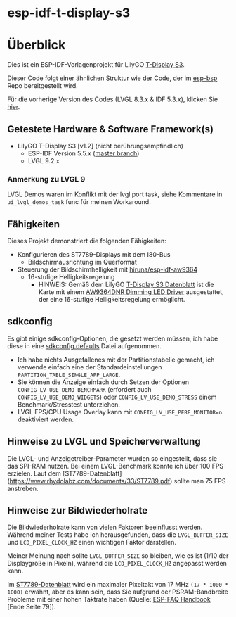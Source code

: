 # esp-idf-t-display-s3

# Überblick
Dies ist ein ESP-IDF-Vorlagenprojekt für LilyGO [T-Display S3](https://github.com/Xinyuan-LilyGO/T-Display-S3).

Dieser Code folgt einer ähnlichen Struktur wie der Code, der im [esp-bsp](https://github.com/espressif/esp-bsp) Repo bereitgestellt wird.

Für die vorherige Version des Codes (LVGL 8.3.x & IDF 5.3.x), klicken Sie [hier](https://github.com/hiruna/esp-idf-t-display-s3/tree/idf_5.3.x_lvgl_8.3.x).

## Getestete Hardware & Software Framework(s)
* LilyGO T-Display S3 [v1.2] (nicht berührungsempfindlich)
  * ESP-IDF Version 5.5.x ([master branch](https://github.com/espressif/esp-idf))
  * LVGL 9.2.x

### Anmerkung zu LVGL 9
LVGL Demos waren im Konflikt mit der lvgl port task, siehe Kommentare in `ui_lvgl_demos_task` func für meinen Workaround.


## Fähigkeiten

Dieses Projekt demonstriert die folgenden Fähigkeiten:

* Konfigurieren des ST7789-Displays mit dem I80-Bus
  * Bildschirmausrichtung im Querformat
* Steuerung der Bildschirmhelligkeit mit [hiruna/esp-idf-aw9364](https://github.com/hiruna/esp-idf-aw9364.git)
  * 16-stufige Helligkeitsregelung
    * HINWEIS: Gemäß dem LilyGO [T-Display S3 Datenblatt](https://github.com/Xinyuan-LilyGO/T-Display-S3/blob/main/schematic/T_Display_S3.pdf) ist die Karte mit einem [AW9364DNR Dimming LED Driver](https://datasheet.lcsc.com/lcsc/1912111437_AWINIC-Shanghai-Awinic-Tech-AW9364DNR_C401007.pdf)
 ausgestattet, der eine 16-stufige Helligkeitsregelung ermöglicht.


## sdkconfig

Es gibt einige sdkconfig-Optionen, die gesetzt werden müssen, ich habe diese in eine [sdkconfig.defaults](./sdkconfig.defaults) Datei aufgenommen.
  * Ich habe nichts Ausgefallenes mit der Partitionstabelle gemacht, ich verwende einfach eine der Standardeinstellungen `PARTITION_TABLE_SINGLE_APP_LARGE`.
  * Sie können die Anzeige einfach durch Setzen der Optionen `CONFIG_LV_USE_DEMO_BENCHMARK` (erfordert auch `CONFIG_LV_USE_DEMO_WIDGETS`) oder `CONFIG_LV_USE_DEMO_STRESS` einem Benchmark/Stresstest unterziehen.
  * LVGL FPS/CPU Usage Overlay kann mit `CONFIG_LV_USE_PERF_MONITOR=n` deaktiviert werden.


## Hinweise zu LVGL und Speicherverwaltung

Die LVGL- und Anzeigetreiber-Parameter wurden so eingestellt, dass sie das SPI-RAM nutzen. Bei einem LVGL-Benchmark konnte ich über 100 FPS erzielen.
Laut dem [ST7789-Datenblatt] (https://www.rhydolabz.com/documents/33/ST7789.pdf) sollte man 75 FPS anstreben.


## Hinweise zur Bildwiederholrate
Die Bildwiederholrate kann von vielen Faktoren beeinflusst werden. Während meiner Tests habe ich herausgefunden, dass die `LVGL_BUFFER_SIZE` und `LCD_PIXEL_CLOCK_HZ` einen wichtigen Faktor darstellen.

Meiner Meinung nach sollte `LVGL_BUFFER_SIZE` so bleiben, wie es ist (1/10 der Displaygröße in Pixeln), während die `LCD_PIXEL_CLOCK_HZ` angepasst werden kann.

Im [ST7789-Datenblatt](https://www.rhydolabz.com/documents/33/ST7789.pdf) wird ein maximaler Pixeltakt von 17 MHz `(17 * 1000 * 1000)`
erwähnt, aber es kann sein, dass Sie aufgrund der PSRAM-Bandbreite Probleme mit einer hohen Taktrate haben (Quelle: [ESP-FAQ Handbook](https://docs.espressif.com/projects/esp-faq/en/latest/esp-faq-en-master.pdf) [Ende Seite 79]).
